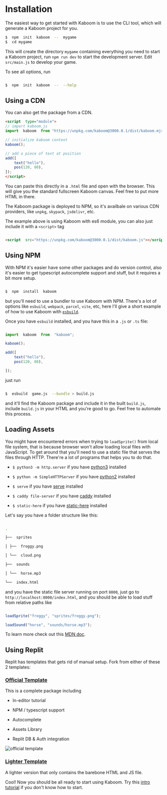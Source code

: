 # Installation

The easiest way to get started with Kaboom is to use the CLI tool, which will generate a Kaboom project for you.

```sh
$  npm  init  kaboom  --  mygame
$  cd mygame
```

This will create the directory `mygame` containing everything you need to start a Kaboom project, run `npm run dev` to start the development server. Edit `src/main.js` to develop your game.

To see all options, run

```sh

$  npm  init  kaboom  --  --help

```

## Using a CDN

You can also get the package from a CDN.

```html
<script  type="module">
// import kaboom.js
import  kaboom  from "https://unpkg.com/kaboom@3000.0.1/dist/kaboom.mjs";

// initialize kaboom context
kaboom();

// add a piece of text at position
add([
	text("hello"),
	pos(120, 80),
]);
</script>
```

  

You can paste this directly in a `.html` file and open with the browser. This will give you the standard fullscreen Kaboom canvas. Feel free to put more HTML in there.

The Kaboom package is deployed to NPM, so it's availbale on various CDN providers, like `unpkg`, `skypack`, `jsdelivr`, etc.

The example above is using Kaboom with es6 module, you can also just include it with a `<script>` tag

```html

<script  src="https://unpkg.com/kaboom@3000.0.1/dist/kaboom.js"></script>

```

## Using NPM

With NPM it's easier have some other packages and do version control, also it's easier to get typescript autocomplete support and stuff, but it requires a bit more setup.

```sh

$  npm  install  kaboom

```

but you'll need to use a bundler to use Kaboom with NPM. There's a lot of options like `esbuild`, `webpack`, `parcel`, `vite`, etc, here I'll give a short example of how to use Kaboom with [`esbuild`](https://esbuild.github.io/).

Once you have `esbuild` installed, and you have this in a `.js` or `.ts` file:

```js

import  kaboom  from  "kaboom";

kaboom();

add([
	text("hello"),
	pos(120, 80),

]);

```

  

just run

  

```sh

$  esbuild  game.js  --bundle > build.js

```

  

and it'll find the Kaboom package and include it in the built `build.js`, include `build.js` in your HTML and you're good to go. Feel free to automate this process.

  

## Loading Assets

  

You might have encountered errors when trying to `loadSprite()` from local file system, that is because browser won't allow loading local files with JavaScript. To get around that you'll need to use a static file that serves the files through HTTP. There're a lot of programs that helps you to do that.

  

-  `$ python3 -m http.server` if you have [python3](https://www.python.org) installed

-  `$ python -m SimpleHTTPServer` if you have [python2](https://www.python.org) installed

-  `$ serve` if you have [serve](https://github.com/vercel/serve) installed

-  `$ caddy file-server` if you have [caddy](https://caddyserver.com/) installed

-  `$ static-here` if you have [static-here](https://github.com/amasad/static-here) installed

  

Let's say you have a folder structure like this:

```sh

.

├──  sprites

│ ├──  froggy.png

│ └──  cloud.png

├──  sounds

│ └──  horse.mp3

└──  index.html

```

  

and you have the static file server running on port `8000`, just go to `http://localhost:8000/index.html`, and you should be able to load stuff from relative paths like

```js

loadSprite("froggy", "sprites/froggy.png");

loadSound("horse", "sounds/horse.mp3");

```

  

To learn more check out this [MDN doc](https://developer.mozilla.org/en-US/docs/Learn/Common_questions/set_up_a_local_testing_server).

  

## Using Replit

  

Replit has templates that gets rid of manual setup. Fork from either of these 2 templates:

  

### [Official Template](https://replit.com/@replit/Kaboom)

  

This is a complete package including

- In-editor tutorial

- NPM / typescript support

- Autocomplete

- Assets Library

- Replit DB & Auth integration

  

![official template](setup/replit.png)

  

### [Lighter Template](https://replit.com/@replit/Kaboom-light)

  

A lighter version that only contains the barebone HTML and JS file.

  

Cool! Now you should be all ready to start using Kaboom. Try this [intro tutorial](/doc/intro) if you don't know how to start.
<!--stackedit_data:
eyJoaXN0b3J5IjpbMTA2MTE2NjUxMywxNDY3OTU4OTcyXX0=
-->